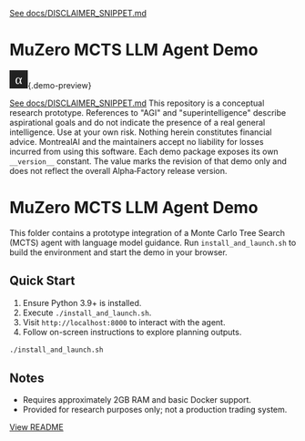 [See docs/DISCLAIMER_SNIPPET.md](../DISCLAIMER_SNIPPET.md)

# MuZero MCTS LLM Agent Demo

![preview](../muzeromctsllmagent_v0/assets/preview.svg){.demo-preview}

[See docs/DISCLAIMER_SNIPPET.md](../../../docs/DISCLAIMER_SNIPPET.md)
This repository is a conceptual research prototype. References to "AGI" and "superintelligence" describe aspirational goals and do not indicate the presence of a real general intelligence. Use at your own risk. Nothing herein constitutes financial advice. MontrealAI and the maintainers accept no liability for losses incurred from using this software.
Each demo package exposes its own `__version__` constant. The value marks the revision of that demo only and does not reflect the overall Alpha‑Factory release version.


# MuZero MCTS LLM Agent Demo

This folder contains a prototype integration of a Monte Carlo Tree Search (MCTS) agent with language model guidance. Run `install_and_launch.sh` to build the environment and start the demo in your browser.

## Quick Start
1. Ensure Python 3.9+ is installed.
2. Execute `./install_and_launch.sh`.
3. Visit `http://localhost:8000` to interact with the agent.
4. Follow on-screen instructions to explore planning outputs.

```bash
./install_and_launch.sh
```

## Notes
- Requires approximately 2GB RAM and basic Docker support.
- Provided for research purposes only; not a production trading system.


[View README](../../alpha_factory_v1/demos/muzeromctsllmagent_v0/README.md)
